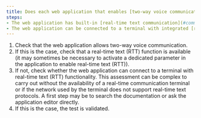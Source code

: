 ```yaml
---
title: Does each web application that enables [two-way voice communication](#application-web-de-communication-orale-bidirectionnelle) meet one of these conditions?
steps:
- The web application has built-in [real-time text communication](#communication-ecrite-en-temps-reel) functionality;
- The web application can be connected to a terminal with integrated [real-time text communication](#communication-ecrite-en-temps-reel) functionality.
---
```


1. Check that the web application allows two-way voice communication.
2. If this is the case, check that a real-time text (RTT) function is available (it may sometimes be necessary to activate a dedicated parameter in the application to enable real-time text (RTT)).
3. If not, check whether the web application can connect to a terminal with real-time text (RTT) functionality. This assessment can be complex to carry out without the availability of a real-time communication terminal or if the network used by the terminal does not support real-time text protocols. A first step may be to search the documentation or ask the application editor directly.
4. If this is the case, the test is validated.